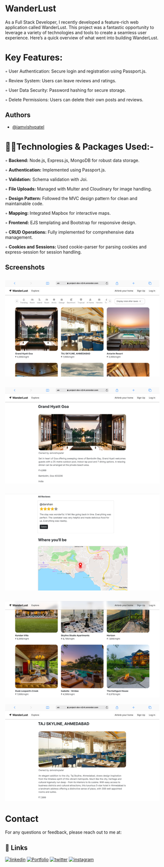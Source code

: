 
# WanderLust  

As a Full Stack Developer, I recently developed a feature-rich web application called WanderLust. This project was a fantastic opportunity to leverage a variety of technologies and tools to create a seamless user experience. Here’s a quick overview of what went into building WanderLust.

# Key Features:

◦ User Authentication: Secure login and registration using Passport.js.

◦ Review System: Users can leave reviews and ratings.

◦ User Data Security: Password hashing for secure storage.

◦ Delete Permissions: Users can delete their own posts and reviews.


## Authors

- [@iamvishvpatel](https://www.github.com/iamvishvpatel)
# 👨‍💻Technologies & Packages Used:-

◦ **Backend:** Node.js, Express.js, MongoDB for robust data storage.

◦ **Authentication:** Implemented using Passport.js.

◦ **Validation:** Schema validation with Joi.

◦ **File Uploads:** Managed with Multer and Cloudinary for image handling.

◦ **Design Pattern:** Followed the MVC design pattern for clean and maintainable code.

◦ **Mapping:** Integrated Mapbox for interactive maps.

◦ **Frontend:** EJS templating and Bootstrap for responsive design.

◦ **CRUD Operations:** Fully implemented for comprehensive data management.

◦ **Cookies and Sessions:** Used cookie-parser for parsing cookies and express-session for session handling.



## Screenshots

![Main Page](https://github.com/iamvishvpatel/Project-FullStack/blob/main/public/images/Macbook-Air-project-dev-n2r4.onrender.com.png?raw=true)
---
![Second](https://github.com/iamvishvpatel/Project-FullStack/blob/main/public/images/Macbook-Air-project-dev-n2r4.onrender.com%20(1).png?raw=true)
---
![Rating Page](https://github.com/iamvishvpatel/Project-FullStack/blob/main/public/images/Macbook-Air-project-dev-n2r4.onrender.com%20(2).png?raw=true)
---
![Scroll](https://github.com/iamvishvpatel/Project-FullStack/blob/main/public/images/Macbook-Air-project-dev-n2r4.onrender.com%20(3).png?raw=true)
---
![Taj](https://github.com/iamvishvpatel/Project-FullStack/blob/main/public/images/Macbook-Air-project-dev-n2r4.onrender.com%20(4).png?raw=true)

# Contact
For any questions or feedback, please reach out to me at:


## 🔗 Links
[![linkedin](https://img.shields.io/badge/linkedin-0A66C2?style=for-the-badge&logo=linkedin&logoColor=white)](https://www.linkedin.com/in/iamvishvpatel) 
[![Portfolio ](https://img.shields.io/badge/Portfolio-000?style=for-the-badge&logo=ko-fi&logoColor=white)](https://iamvishvpatel.epizy.com/) 
[![twitter](https://img.shields.io/badge/Twitter-1DA1F2?style=for-the-badge&logo=X&logoColor=white)](https://twitter.com/iamvishvpatel?t=JkD7vktE45kr5pHhG01HUw&s=09) 
[![instagram](https://img.shields.io/badge/instagram-000?style=for-the-badge&logo=ko-fi&logoColor=white)](https://www.instagram.com/iamvishvpatel)

